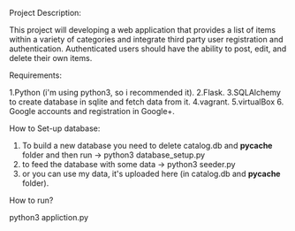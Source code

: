 Project Description:

This project will developing a web application 
that provides a list of items within a variety of categories
and integrate third party user registration and authentication. 
Authenticated users should have the ability to post, edit, and delete their own items.


Requirements:

1.Python (i'm using python3, so i recommended it).
2.Flask.
3.SQLAlchemy to create database in sqlite and fetch data from it.
4.vagrant.
5.virtualBox
6. Google accounts and registration in Google+.

How to Set-up database:

1. To build a new database you need to delete catalog.db and __pycache__ folder 
and then run -> python3 database_setup.py
2. to feed the database with some data -> python3 seeder.py
3. or you can use my data, it's uploaded here (in catalog.db and __pycache__ folder).


How to run?

python3 appliction.py

